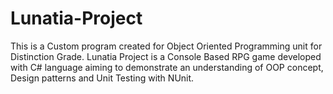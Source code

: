 # Lunatia-Project
This is a Custom program created for Object Oriented Programming unit for Distinction Grade. Lunatia Project is a Console Based RPG game developed with C# language aiming to demonstrate an understanding of OOP concept, Design patterns and Unit Testing with NUnit.
